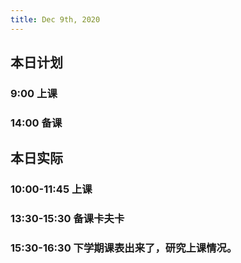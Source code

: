 ```yaml
---
title: Dec 9th, 2020
---
```


## 本日计划
### 9:00 上课
### 14:00 备课
## 本日实际
### 10:00-11:45 上课
### 13:30-15:30 备课卡夫卡
### 15:30-16:30 下学期课表出来了，研究上课情况。
### 
